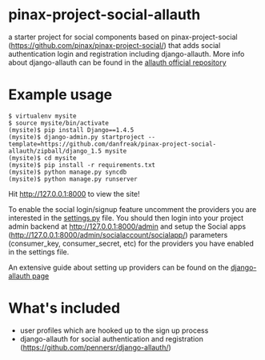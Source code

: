 pinax-project-social-allauth
============================

a starter project for social components based on pinax-project-social (https://github.com/pinax/pinax-project-social/) that adds social authentication login and registration including django-allauth. More info about django-allauth can be found in the [allauth official repository](https://github.com/pennersr/django-allauth/)

Example usage
=============

    $ virtualenv mysite
    $ source mysite/bin/activate
    (mysite)$ pip install Django==1.4.5
    (mysite)$ django-admin.py startproject --template=https://github.com/danfreak/pinax-project-social-allauth/zipball/django_1.5 mysite
    (mysite)$ cd mysite
    (mysite)$ pip install -r requirements.txt
    (mysite)$ python manage.py syncdb
    (mysite)$ python manage.py runserver

Hit http://127.0.0.1:8000 to view the site!

To enable the social login/signup feature uncomment the providers you are interested in the [settings.py](https://github.com/danfreak/pinax-project-social-allauth/blob/master/project_name/settings.py#L143) file. You should then login into your project admin backend at http://127.0.0.1:8000/admin and setup the Social apps (http://127.0.0.1:8000/admin/socialaccount/socialapp/) parameters (consumer_key, consumer_secret, etc) for the providers you have enabled in the settings file.

An extensive guide about setting up providers can be found on the [django-allauth page](https://github.com/pennersr/django-allauth#providers)

What's included
===============

 * user profiles which are hooked up to the sign up process
 * django-allauth for social authentication and registration (https://github.com/pennersr/django-allauth/)
